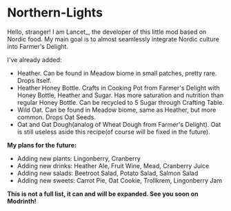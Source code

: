 # Northern-Lights
Hello, stranger! I am Lancet_, the developer of this little mod based on Nordic food. My main goal is to almost seamlessly integrate Nordic culture into Farmer's Delight.

I've already added:
- Heather. Can be found in Meadow biome in small patches, pretty rare. Drops itself.
- Heather Honey Bottle. Crafts in Cooking Pot from Farmer's Delight with Honey Bottle, Heather and Sugar. Has more saturation and nutrition than regular Honey Bottle. Can be recycled to 5 Sugar through Crafting Table.
- Wild Oat. Can be found in Meadow biome, same as Heather, but more common. Drops Oat Seeds.
- Oat and Oat Dough(analog of Wheat Dough from Farmer's Delight). Oat is still useless aside this recipe(of course will be fixed in the future).

**My plans for the future:**
- Adding new plants: Lingonberry, Cranberry
- Adding new drinks: Heather Ale, Fruit Wine, Mead, Cranberry Juice
- Adding new salads: Beetroot Salad, Potato Salad, Salmon Salad
- Adding new sweets: Carrot Pie, Oat Cookie, Trollkrem, Lingonberry Jam

**This is not a full list, it can and will be expanded. See you soon on Modrinth!**
